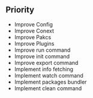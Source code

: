 ## Priority
 - Improve Config
 - Improve Conext
 - Improve Pakcs
 - Improve Plugins
 - Improve run command
 - Improve init command
 - Improve export command
 - Implement info fetching
 - Implement watch command
 - Implement packages bundler
 - Implement clean command